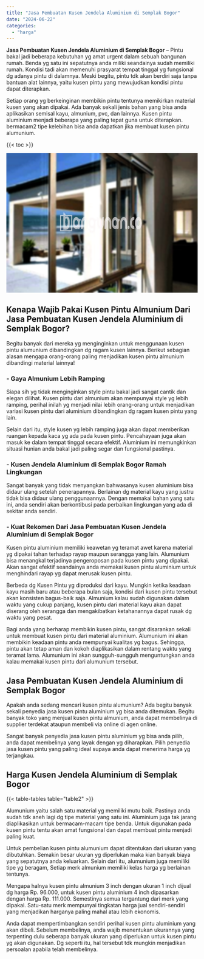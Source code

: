 ```yaml
---
title: "Jasa Pembuatan Kusen Jendela Aluminium di Semplak Bogor"
date: "2024-06-22"
categories: 
  - "harga"
---
```


**Jasa Pembuatan Kusen Jendela Aluminium di Semplak Bogor** – Pintu bakal jadi beberapa kebutuhan yg amat urgent dalam sebuah bangunan rumah. Benda yg satu ini sepatutnya anda miliki seandainya sudah memiliki rumah. Kondisi tadi akan memenuhi prasyarat tempat tinggal yg fungsional dg adanya pintu di dalamnya. Meski begitu, pintu tdk akan berdiri saja tanpa bantuan alat lainnya, yaitu kusen pintu yang mewujudkan kondisi pintu dapat diterapkan.

Setiap orang yg berkeinginan membikin pintu tentunya memikirkan material kusen yang akan dipakai. Ada banyak sekali jenis bahan yang bisa anda aplikasikan semisal kayu, almunium, pvc, dan lainnya. Kusen pintu aluminium menjadi beberapa yang paling tepat guna untuk diterapkan. bermacam2 tipe kelebihan bisa anda dapatkan jika membuat kusen pintu alumunium.

{{< toc >}}

![Jasa Pembuatan Kusen Jendela Aluminium di Semplak Bogor](/images/harga-kusen-jendela-alumunium-02.png)

## Kenapa Wajib Pakai Kusen Pintu Almunium Dari Jasa Pembuatan Kusen Jendela Aluminium di Semplak Bogor?

Begitu banyak dari mereka yg menginginkan untuk menggunaan kusen pintu alumunium dibandingkan dg ragam kusen lainnya. Berikut sebagian alasan mengapa orang-orang paling menjadikan kusen pintu almunium dibandingi material lainnya!

### \- Gaya Almunium Lebih Ramping

Siapa sih yg tidak menginginkan style pintu bakal jadi sangat cantik dan elegan dilihat. Kusen pintu dari almunium akan mempunyai style yg lebih ramping, perihal inilah yg menjadi nilai lebih orang-orang untuk menjadikan variasi kusen pintu dari aluminium dibandingkan dg ragam kusen pintu yang lain.

Selain dari itu, style kusen yg lebih ramping juga akan dapat memberikan ruangan kepada kaca yg ada pada kusen pintu. Pencahayaan juga akan masuk ke dalam tempat tinggal secara efektif. Aluminium ini memungkinkan situasi hunian anda bakal jadi paling segar dan fungsional pastinya.

### \- Kusen Jendela Aluminium di Semplak Bogor Ramah Lingkungan

Sangat banyak yang tidak menyangkan bahwasanya kusen aluminium bisa didaur ulang setelah penerapannya. Berlainan dg material kayu yang justru tidak bisa didaur ulang penggunaannya. Dengan memakai bahan yang satu ini, anda sendiri akan berkontibusi pada perbaikan lingkungan yang ada di sekitar anda sendiri.

### \- Kuat Rekomen Dari Jasa Pembuatan Kusen Jendela Aluminium di Semplak Bogor

Kusen pintu aluminium memiliki keawetan yg teramat awet karena material yg dipakai tahan terhadap rayap maupun serangga yang lain. Alumunium bisa menangkal terjadinya pengeroposan pada kusen pintu yang dipakai. Akan sangat efektif seandainya anda memakai kusen pintu aluminium untuk menghindari rayap yg dapat merusak kusen pintu.

Berbeda dg Kusen Pintu yg diproduksi dari kayu. Mungkin ketika keadaan kayu masih baru atau beberapa bulan saja, kondisi dari kusen pintu tersebut akan konsisten bagus-baik saja. Almunium kalau sudah digunakan dalam waktu yang cukup panjang, kusen pintu dari material kayu akan dapat diserang oleh serangga dan mengakibatkan ketahanannya dapat rusak dg waktu yang pesat.

Bagi anda yang berharap membikin kusen pintu, sangat disarankan sekali untuk membuat kusen pintu dari material aluminium. Alumunium ini akan membikin keadaan pintu anda mempunyai kualitas yg bagus. Sehingga, pintu akan tetap aman dan kokoh diaplikasikan dalam rentang waktu yang teramat lama. Alumunium ini akan sungguh-sungguh menguntungkan anda kalau memakai kusen pintu dari alumunium tersebut.

## Jasa Pembuatan Kusen Jendela Aluminium di Semplak Bogor

Apakah anda sedang mencari kusen pintu alumunium? Ada begitu banyak sekali penyedia jasa kusen pintu aluminium yg bisa anda ditemukan. Begitu banyak toko yang menjual kusen pintu almunium, anda dapat membelinya di supplier terdekat ataupun membeli via online di agen online.

Sangat banyak penyedia jasa kusen pintu aluminium yg bisa anda pilih, anda dapat membelinya yang layak dengan yg diharapkan. Pilih penyedia jasa kusen pintu yang paling ideal supaya anda dapat menerima harga yg terjangkau.

## Harga Kusen Jendela Aluminium di Semplak Bogor

{{< table-tables table="table2" >}}

Alumunium yaitu salah satu material yg memiliki mutu baik. Pastinya anda sudah tdk aneh lagi dg tipe material yang satu ini. Aluminium juga tak jarang diaplikasikan untuk bermacam-macam tipe benda. Untuk digunakan pada kusen pintu tentu akan amat fungsional dan dapat membuat pintu menjadi paling kuat.

Untuk pembelian kusen pintu alumunium dapat ditentukan dari ukuran yang dibutuhkan. Semakin besar ukuran yg diperlukan maka kian banyak biaya yang sepatutnya anda keluarkan. Selain dari itu, alumunium juga memiliki tipe yg beragam, Setiap merk almunium memiliki kelas harga yg berlainan tentunya.

Mengapa halnya kusen pintu almunium 3 inch dengan ukuran 1 inch dijual dg harga Rp. 96.000, untuk kusen pintu aluminium 4 inch dipasarkan dengan harga Rp. 111.000. Semestinya semua tergantung dari merk yang dipakai. Satu-satu merk mempunyai tingkatan harga jual sendiri-sendiri yang menjadikan harganya paling mahal atau lebih ekonomis.

Anda dapat mempertimbangkan sendiri perihal kusen pintu aluminium yang akan dibeli. Sebelum membelinya, anda wajib menentukan ukurannya yang terpenting dulu seberapa banyak ukuran yang diperlukan untuk kusen pintu yg akan digunakan. Dg seperti itu, hal tersebut tdk mungkin menjadikan persoalan apabila telah membelinya.
